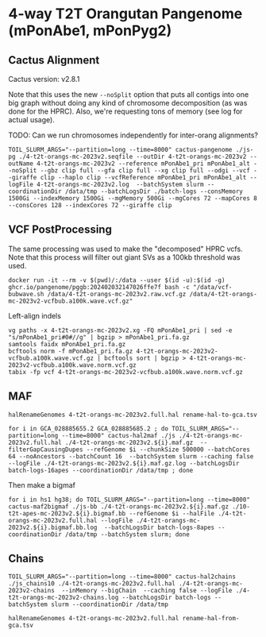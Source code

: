 # 4-way T2T Orangutan Pangenome (mPonAbe1, mPonPyg2)

## Cactus Alignment

Cactus version: v2.8.1

Note that this uses the new `--noSplit` option that puts all contigs into one big graph without doing any kind of chromosome decomposition (as was done for the HPRC).  Also, we're requesting tons of memory (see log for actual usage).

TODO: Can we run chromosomes independently for inter-orang alignments?


```
TOIL_SLURM_ARGS="--partition=long --time=8000" cactus-pangenome ./js-pg ./4-t2t-orangs-mc-2023v2.seqfile --outDir 4-t2t-orangs-mc-2023v2 --outName 4-t2t-orangs-mc-2023v2 --reference mPonAbe1_pri mPonAbe1_alt --noSplit --gbz clip full --gfa clip full --xg clip full --odgi --vcf --giraffe clip --haplo clip --vcfReference mPonAbe1_pri mPonAbe1_alt --logFile 4-t2t-orangs-mc-2023v2.log  --batchSystem slurm --coordinationDir /data/tmp --batchLogsDir ./batch-logs --consMemory 1500Gi --indexMemory 1500Gi --mgMemory 500Gi --mgCores 72 --mapCores 8 --consCores 128 --indexCores 72 --giraffe clip
```

## VCF PostProcessing

The same processing was used to make the "decomposed" HPRC vcfs.  Note that this process will filter out giant SVs as a 100kb threshold was used.

```
docker run -it --rm -v $(pwd)/:/data --user $(id -u):$(id -g) ghcr.io/pangenome/pggb:202402032147026ffe7f bash -c "/data/vcf-bubwave.sh /data/4-t2t-orangs-mc-2023v2.raw.vcf.gz /data/4-t2t-orangs-mc-2023v2-vcfbub.a100k.wave.vcf.gz"
```

Left-align indels

```
vg paths -x 4-t2t-orangs-mc-2023v2.xg -FQ mPonAbe1_pri | sed -e "s/mPonAbe1_pri#0#//g" | bgzip > mPonAbe1_pri.fa.gz
samtools faidx mPonAbe1_pri.fa.gz
bcftools norm -f mPonAbe1_pri.fa.gz 4-t2t-orangs-mc-2023v2-vcfbub.a100k.wave.vcf.gz | bcftools sort | bgzip > 4-t2t-orangs-mc-2023v2-vcfbub.a100k.wave.norm.vcf.gz
tabix -fp vcf 4-t2t-orangs-mc-2023v2-vcfbub.a100k.wave.norm.vcf.gz
```

## MAF

```
halRenameGenomes 4-t2t-orangs-mc-2023v2.full.hal rename-hal-to-gca.tsv
```
```
for i in GCA_028885655.2 GCA_028885685.2 ; do TOIL_SLURM_ARGS="--partition=long --time=8000" cactus-hal2maf ./js ./4-t2t-orangs-mc-2023v2.full.hal ./4-t2t-orangs-mc-2023v2.${i}.maf.gz  --filterGapCausingDupes --refGenome $i --chunkSize 500000 --batchCores 64 --noAncestors --batchCount 16  --batchSystem slurm --caching false --logFile ./4-t2t-orangs-mc-2023v2.${i}.maf.gz.log --batchLogsDir batch-logs-16apes --coordinationDir /data/tmp ; done
```

Then make a bigmaf 
```
for i in hs1 hg38; do TOIL_SLURM_ARGS="--partition=long --time=8000" cactus-maf2bigmaf ./js-bb ./4-t2t-orangs-mc-2023v2.${i}.maf.gz ./10-t2t-apes-mc-2023v2.${i}.bigmaf.bb --refGenome $i --halFile ./4-t2t-orangs-mc-2023v2.full.hal --logFile ./4-t2t-orangs-mc-2023v2.${i}.bigmaf.bb.log  --batchLogsDir batch-logs-8apes --coordinationDir /data/tmp --batchSystem slurm; done
```

## Chains

```
TOIL_SLURM_ARGS="--partition=long --time=8000" cactus-hal2chains ./js_chains10 ./4-t2t-orangs-mc-2023v2.full.hal ./4-t2t-orangs-mc-2023v2-chains  --inMemory --bigChain  --caching false --logFile ./4-t2t-orangs-mc-2023v2-chains.log --batchLogsDir batch-logs --batchSystem slurm --coordinationDir /data/tmp
```

```
halRenameGenomes 4-t2t-orangs-mc-2023v2.full.hal rename-hal-from-gca.tsv
```
